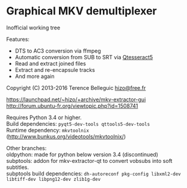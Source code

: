Graphical MKV demultiplexer
===========================

Inofficial working tree

Features:
  * DTS to AC3 conversion via ffmpeg
  * Automatic conversion from SUB to SRT via [Qtesseract5](https://github.com/darealshinji/Qtesseract5)
  * Read and extract joined files
  * Extract and re-encapsule tracks
  * And more again

Copyright (C) 2013-2016 Terence Belleguic <hizo@free.fr>

https://launchpad.net/~hizo/+archive/mkv-extractor-gui<br>
http://forum.ubuntu-fr.org/viewtopic.php?id=1508741


Requires Python 3.4 or higher.<br>
Build dependencies: `pyqt5-dev-tools qttools5-dev-tools`<br>
Runtime dependency: `mkvtoolnix` (http://www.bunkus.org/videotools/mkvtoolnix/)

Other branches:<br>
oldpython: made for python below version 3.4 (discontinued)<br>
subptools: addon for mkv-extractor-qt to convert vobsubs into soft subtitles.<br>
subptools build dependencies: `dh-autoreconf pkg-config libxml2-dev libtiff-dev libpng12-dev zlib1g-dev`
